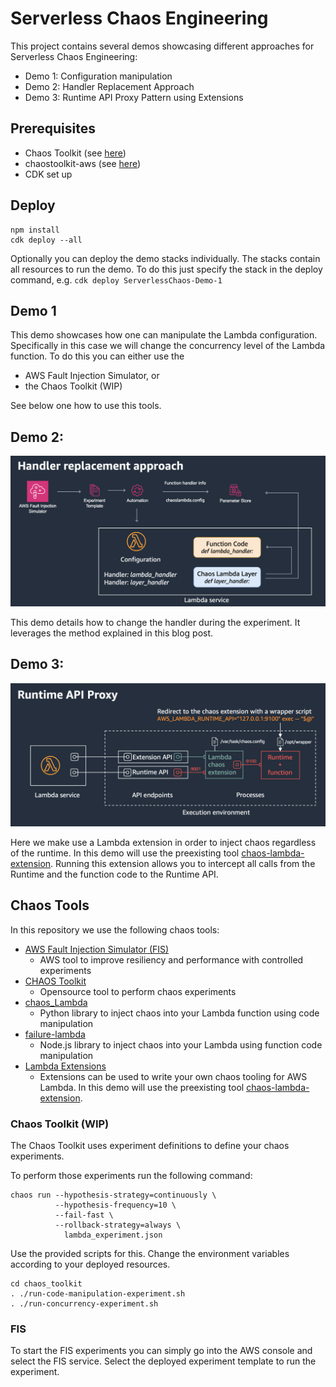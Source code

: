 # Serverless Chaos Engineering

This project contains several demos showcasing different approaches for Serverless Chaos Engineering:

* Demo 1: Configuration manipulation
* Demo 2: Handler Replacement Approach
* Demo 3: Runtime API Proxy Pattern using Extensions

## Prerequisites

- Chaos Toolkit (see [here](https://chaostoolkit.org/reference/usage/install/))
- chaostoolkit-aws (see [here](https://chaostoolkit.org/drivers/aws/#install))
- CDK set up

## Deploy

```
npm install
cdk deploy --all
```

Optionally you can deploy the demo stacks individually. The stacks contain all resources to run the demo.
To do this just specify the stack in the deploy command, e.g. `cdk deploy ServerlessChaos-Demo-1`

## Demo 1

This demo showcases how one can manipulate the Lambda configuration. Specifically in this case we will change the concurrency level of the Lambda function. To do this you can either use the

- AWS Fault Injection Simulator, or
- the Chaos Toolkit (WIP)

See below one how to use this tools.

## Demo 2:

![Demo 2: Handler replacement approach](images/demo2.png)

This demo details how to change the handler during the experiment. It leverages the method explained in this blog post.

## Demo 3:

![Demo 3: Runtime API Proxy pattern](images/demo3.png)

Here we make use a Lambda extension in order to inject chaos regardless of the runtime. In this demo will use the preexisting tool [chaos-lambda-extension](https://github.com/aws-cli-tools/chaos-lambda-extension). Running this extension allows you to intercept all calls from the Runtime and the function code to the Runtime API.

## Chaos Tools

In this repository we use the following chaos tools:

- [AWS Fault Injection Simulator (FIS)](https://aws.amazon.com/fis/)
  - AWS tool to improve resiliency and performance with controlled experiments
- [CHAOS Toolkit](https://chaostoolkit.org/)
  - Opensource tool to perform chaos experiments
- [chaos_Lambda](https://github.com/adhorn/aws-lambda-chaos-injection)
  - Python library to inject chaos into your Lambda function using code manipulation
- [failure-lambda](https://github.com/gunnargrosch/failure-lambda)
  - Node.js library to inject chaos into your Lambda using function code manipulation
- [Lambda Extensions](https://docs.aws.amazon.com/lambda/latest/dg/lambda-extensions.html)
  - Extensions can be used to write your own chaos tooling for AWS Lambda. In this demo will use the preexisting tool [chaos-lambda-extension](https://github.com/aws-cli-tools/chaos-lambda-extension).

### Chaos Toolkit (WIP)

The Chaos Toolkit uses experiment definitions to define your chaos experiments.

To perform those experiments run the following command:

```
chaos run --hypothesis-strategy=continuously \
          --hypothesis-frequency=10 \
          --fail-fast \
          --rollback-strategy=always \
            lambda_experiment.json
```

Use the provided scripts for this. Change the environment variables according to your deployed resources.

```
cd chaos_toolkit
. ./run-code-manipulation-experiment.sh
. ./run-concurrency-experiment.sh
```

### FIS

To start the FIS experiments you can simply go into the AWS console and select the FIS service.
Select the deployed experiment template to run the experiment.
